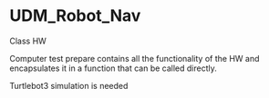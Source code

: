 # UDM_Robot_Nav
Class HW

Computer test prepare contains all the functionality of the HW and encapsulates it in a function that can be called directly.

Turtlebot3 simulation is needed
